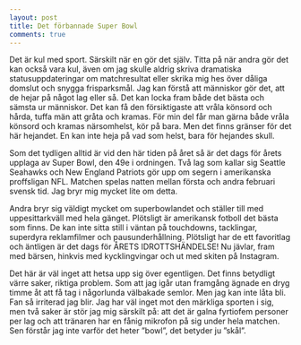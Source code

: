 ```yaml
---
layout: post
title: Det förbannade Super Bowl
comments: true
---
```


Det är kul med sport. Särskilt när en gör det själv. Titta på när andra gör det kan också vara kul, även om jag skulle aldrig skriva dramatiska statusuppdateringar om matchresultat eller skrika mig hes över dåliga domslut och snygga frisparksmål. Jag kan förstå att människor gör det, att de hejar på något lag eller så. Det kan locka fram både det bästa och sämsta ur människor. Det kan få den försiktigaste att vråla könsord och hårda, tuffa män att gråta och kramas. För min del får man gärna både vråla könsord och kramas närsomhelst, kör på bara. Men det finns gränser för det här hejandet. En kan inte heja på vad som helst, bara för hejandes skull.

Som det tydligen alltid är vid den här tiden på året så är det dags för årets upplaga av Super Bowl, den 49e i ordningen. Två lag som kallar sig Seattle Seahawks och New England Patriots gör upp om segern i amerikanska proffsligan NFL. Matchen spelas natten mellan första och andra februari svensk tid. Jag bryr mig mycket lite om detta. 

Andra bryr sig väldigt mycket om superbowlandet och ställer till med uppesittarkväll med hela gänget. Plötsligt är amerikansk fotboll det bästa som finns. De kan inte sitta still i väntan på touchdowns, tacklingar, superdyra reklamfilmer och pausunderhållning. Plötsligt har de ett favoritlag och äntligen är det dags för ÅRETS IDROTTSHÄNDELSE! Nu jävlar, fram med bärsen, hinkvis med kycklingvingar och ut med skiten på Instagram.

Det här är väl inget att hetsa upp sig över egentligen. Det finns betydligt värre saker, riktiga problem. Som att jag igår utan framgång ägnade en dryg timme åt att få tag i någorlunda välbakade semlor. Men jag kan inte låta bli. Fan så irriterad jag blir. Jag har väl inget mot den märkliga sporten i sig, men två saker är stör jag mig särskilt på: att det är galna fyrtiofem personer per lag och att tränaren har en fånig mikrofon på sig under hela matchen. Sen förstår jag inte varför det heter ”bowl”, det betyder ju ”skål”.

 
